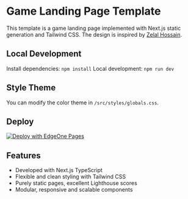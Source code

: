 # Game Landing Page Template
This template is a game landing page implemented with Next.js static generation and Tailwind CSS. The design is inspired by [Zelal Hossain](https://www.figma.com/community/file/1217036317745794461).

## Local Development
Install dependencies: `npm install`
Local development: `npm run dev`

## Style Theme
You can modify the color theme in `/src/styles/globals.css`.

## Deploy
[![Deploy with EdgeOne Pages](https://cdnstatic.tencentcs.com/edgeone/pages/deploy.svg)](https://https://edgeone.ai/pages/new?from=github&template=game-landing-page)


## Features
- Developed with Next.js TypeScript
- Flexible and clean styling with Tailwind CSS
- Purely static pages, excellent Lighthouse scores
- Modular, responsive and scalable components

